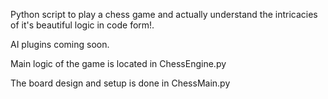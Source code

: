 Python script to play a chess game and actually understand the intricacies of it's beautiful logic in code form!.

AI plugins coming soon.

Main logic of the game is located in ChessEngine.py

The board design and setup is done in ChessMain.py
